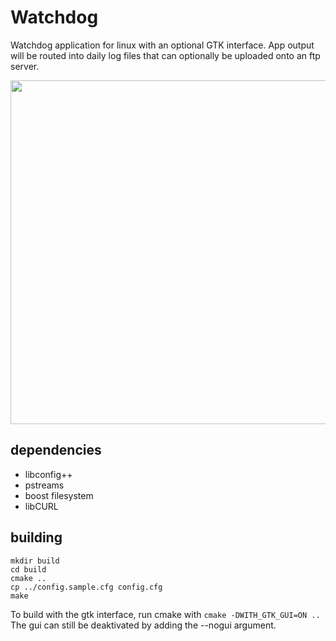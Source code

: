 # Watchdog
Watchdog application for linux with an optional GTK interface. App output will be routed into daily log files that can optionally be uploaded onto an ftp server.

<img src="https://cloud.githubusercontent.com/assets/243820/21504955/3c6922d4-cc63-11e6-923e-6aa07ab502aa.png" width="550" />

## dependencies
- libconfig++
- pstreams
- boost filesystem
- libCURL

## building
```
mkdir build
cd build
cmake ..
cp ../config.sample.cfg config.cfg
make
```

To build with the gtk interface, run cmake with ``` cmake -DWITH_GTK_GUI=ON .. ```  
The gui can still be deaktivated by adding the --nogui argument.  

